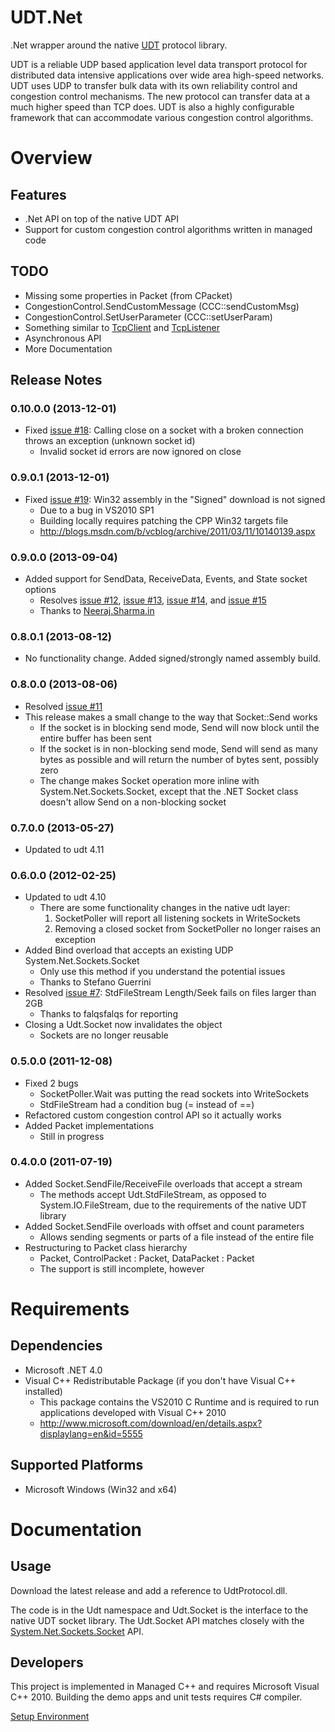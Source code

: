 # UDT.Net #

.Net wrapper around the native [UDT](http://udt.sourceforge.net) protocol library.

UDT is a reliable UDP based application level data transport protocol for distributed data intensive applications over wide area high-speed networks. UDT uses UDP to transfer bulk data with its own reliability control and congestion control mechanisms. The new protocol can transfer data at a much higher speed than TCP does. UDT is also a highly configurable framework that can accommodate various congestion control algorithms.

# Overview #

## Features ##

  * .Net API on top of the native UDT API
  * Support for custom congestion control algorithms written in managed code

## TODO ##

  * Missing some properties in Packet (from CPacket)
  * CongestionControl.SendCustomMessage (CCC::sendCustomMsg)
  * CongestionControl.SetUserParameter (CCC::setUserParam)
  * Something similar to [TcpClient](http://msdn.microsoft.com/en-us/library/system.net.sockets.tcpclient.aspx) and [TcpListener](http://msdn.microsoft.com/en-us/library/system.net.sockets.tcplistener.aspx)
  * Asynchronous API
  * More Documentation

## Release Notes ##

### 0.10.0.0 (2013-12-01) ###

  * Fixed [issue #18](https://code.google.com/p/udt-net/issues/detail?id=#18): Calling close on a socket with a broken connection throws an exception (unknown socket id)
    * Invalid socket id errors are now ignored on close

### 0.9.0.1 (2013-12-01) ###

  * Fixed [issue #19](https://code.google.com/p/udt-net/issues/detail?id=#19): Win32 assembly in the "Signed" download is not signed
    * Due to a bug in VS2010 SP1
    * Building locally requires patching the CPP Win32 targets file
    * http://blogs.msdn.com/b/vcblog/archive/2011/03/11/10140139.aspx

### 0.9.0.0 (2013-09-04) ###

  * Added support for SendData, ReceiveData, Events, and State socket options
    * Resolves [issue #12](https://code.google.com/p/udt-net/issues/detail?id=#12), [issue #13](https://code.google.com/p/udt-net/issues/detail?id=#13), [issue #14](https://code.google.com/p/udt-net/issues/detail?id=#14), and [issue #15](https://code.google.com/p/udt-net/issues/detail?id=#15)
    * Thanks to [Neeraj.Sharma.in](https://code.google.com/u/103373145305864883309/)

### 0.8.0.1 (2013-08-12) ###

  * No functionality change. Added signed/strongly named assembly build.

### 0.8.0.0 (2013-08-06) ###

  * Resolved [issue #11](https://code.google.com/p/udt-net/issues/detail?id=#11)
  * This release makes a small change to the way that Socket::Send works
    * If the socket is in blocking send mode, Send will now block until the entire buffer has been sent
    * If the socket is in non-blocking send mode, Send will send as many bytes as possible and will return the number of bytes sent, possibly zero
    * The change makes Socket operation more inline with System.Net.Sockets.Socket, except that the .NET Socket class doesn't allow Send on a non-blocking socket

### 0.7.0.0 (2013-05-27) ###

  * Updated to udt 4.11

### 0.6.0.0 (2012-02-25) ###

  * Updated to udt 4.10
    * There are some functionality changes in the native udt layer:
      1. SocketPoller will report all listening sockets in WriteSockets
      1. Removing a closed socket from SocketPoller no longer raises an exception
  * Added Bind overload that accepts an existing UDP System.Net.Sockets.Socket
    * Only use this method if you understand the potential issues
    * Thanks to Stefano Guerrini
  * Resolved [issue #7](https://code.google.com/p/udt-net/issues/detail?id=#7): StdFileStream Length/Seek fails on files larger than 2GB
    * Thanks to falqsfalqs for reporting
  * Closing a Udt.Socket now invalidates the object
    * Sockets are no longer reusable

### 0.5.0.0 (2011-12-08) ###

  * Fixed 2 bugs
    * SocketPoller.Wait was putting the read sockets into WriteSockets
    * StdFileStream had a condition bug (= instead of ==)
  * Refactored custom congestion control API so it actually works
  * Added Packet implementations
    * Still in progress

### 0.4.0.0 (2011-07-19) ###

  * Added Socket.SendFile/ReceiveFile overloads that accept a stream
    * The methods accept Udt.StdFileStream, as opposed to System.IO.FileStream, due to the requirements of the native UDT library
  * Added Socket.SendFile overloads with offset and count parameters
    * Allows sending segments or parts of a file instead of the entire file
  * Restructuring to Packet class hierarchy
    * Packet, ControlPacket : Packet, DataPacket : Packet
    * The support is still incomplete, however

# Requirements #

## Dependencies ##
  * Microsoft .NET 4.0
  * Visual C++ Redistributable Package (if you don't have Visual C++ installed)
    * This package contains the VS2010 C Runtime and is required to run applications developed with Visual C++ 2010
    * http://www.microsoft.com/download/en/details.aspx?displaylang=en&id=5555

## Supported Platforms ##
  * Microsoft Windows (Win32 and x64)

# Documentation #

## Usage ##

Download the latest release and add a reference to UdtProtocol.dll.

The code is in the Udt namespace and Udt.Socket is the interface to the native UDT socket library. The Udt.Socket API matches closely with the [System.Net.Sockets.Socket](http://msdn.microsoft.com/en-us/library/system.net.sockets.socket.aspx) API.

## Developers ##
This project is implemented in Managed C++ and requires Microsoft Visual C++ 2010. Building the demo apps and unit tests requires C# compiler.

[Setup Environment](SetupDevEnv.md)
